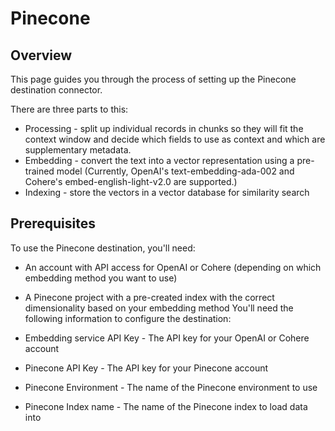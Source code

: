 # Pinecone

## Overview
This page guides you through the process of setting up the Pinecone destination connector.

There are three parts to this:

- Processing - split up individual records in chunks so they will fit the context window and decide which fields to use as context and which are supplementary metadata.
- Embedding - convert the text into a vector representation using a pre-trained model (Currently, OpenAI's text-embedding-ada-002 and Cohere's embed-english-light-v2.0 are supported.)
- Indexing - store the vectors in a vector database for similarity search

## Prerequisites
To use the Pinecone destination, you'll need:

- An account with API access for OpenAI or Cohere (depending on which embedding method you want to use)
- A Pinecone project with a pre-created index with the correct dimensionality based on your embedding method
You'll need the following information to configure the destination:

- Embedding service API Key - The API key for your OpenAI or Cohere account
- Pinecone API Key - The API key for your Pinecone account
- Pinecone Environment - The name of the Pinecone environment to use
- Pinecone Index name - The name of the Pinecone index to load data into